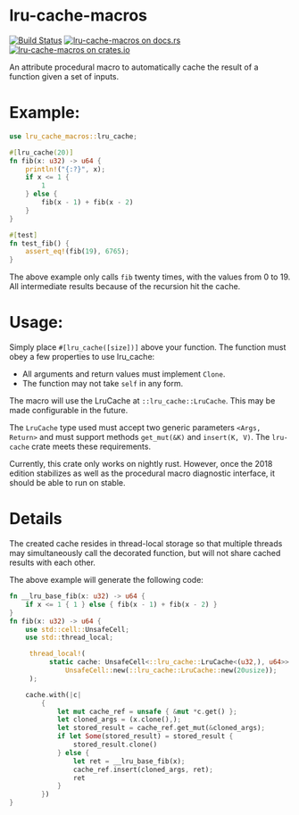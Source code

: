 lru-cache-macros
================
[![Build Status](https://travis-ci.org/tylerreisinger/lru-cache-macro.svg?branch=master)](https://travis-ci.org/tylerreisinger/lru-cache-macro)
[![lru-cache-macros on docs.rs][docsrs-image]][docsrs]
[![lru-cache-macros on crates.io][crates-image]][crates]

[docsrs-image]: https://docs.rs/lru-cache-macros/badge.svg
[docsrs]: https://docs.rs/lru-cache-macros
[crates-image]: https://img.shields.io/crates/v/lru-cache-macros.svg
[crates]: https://crates.io/crates/lru-cache-macros/

An attribute procedural macro to automatically cache the result of a function given a set of inputs.

# Example:

```rust
use lru_cache_macros::lru_cache;

#[lru_cache(20)]
fn fib(x: u32) -> u64 {
    println!("{:?}", x);
    if x <= 1 {
        1
    } else {
        fib(x - 1) + fib(x - 2)
    }
}

#[test]
fn test_fib() {
    assert_eq!(fib(19), 6765);
}
```

The above example only calls `fib` twenty times, with the values from 0 to 19. All intermediate
results because of the recursion hit the cache.

# Usage:

Simply place `#[lru_cache([size])]` above your function. The function must obey a few properties
to use lru_cache:

* All arguments and return values must implement `Clone`.
* The function may not take `self` in any form.

The macro will use the LruCache at `::lru_cache::LruCache`. This may be made configurable in the future.

The `LruCache` type used must accept two generic parameters `<Args, Return>` and must support methods
`get_mut(&K)` and `insert(K, V)`. The `lru-cache` crate meets these requirements.

Currently, this crate only works on nightly rust. However, once the 2018 edition stabilizes as well as the
procedural macro diagnostic interface, it should be able to run on stable.

# Details

The created cache resides in thread-local storage so that multiple threads may simultaneously call
the decorated function, but will not share cached results with each other.

The above example will generate the following code:

```rust
fn __lru_base_fib(x: u32) -> u64 {
    if x <= 1 { 1 } else { fib(x - 1) + fib(x - 2) }
}
fn fib(x: u32) -> u64 {
    use std::cell::UnsafeCell;
    use std::thread_local;

     thread_local!(
          static cache: UnsafeCell<::lru_cache::LruCache<(u32,), u64>> =
              UnsafeCell::new(::lru_cache::LruCache::new(20usize));
     );

    cache.with(|c|
        {
            let mut cache_ref = unsafe { &mut *c.get() };
            let cloned_args = (x.clone(),);
            let stored_result = cache_ref.get_mut(&cloned_args);
            if let Some(stored_result) = stored_result {
                stored_result.clone()
            } else {
                let ret = __lru_base_fib(x);
                cache_ref.insert(cloned_args, ret);
                ret
            }
        })
}
```

